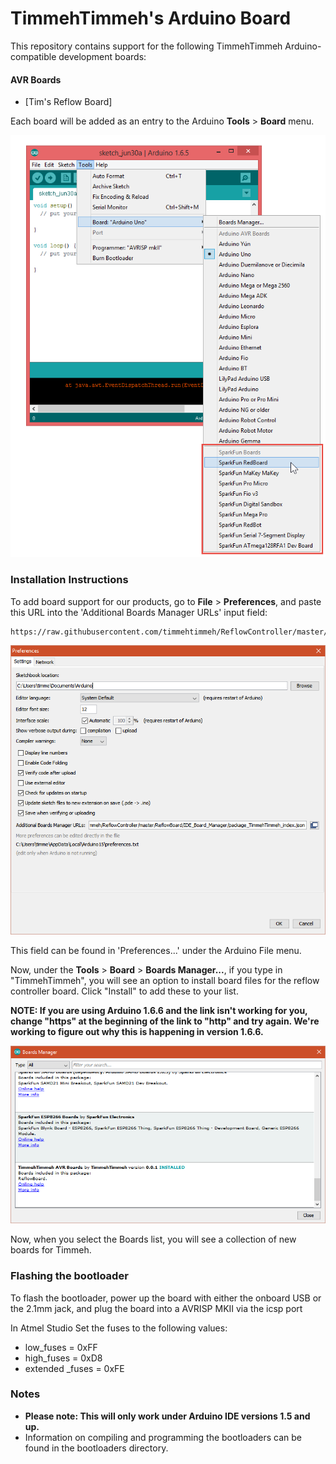 # TimmehTimmeh's Arduino Board

This repository contains support for the following TimmehTimmeh Arduino-compatible development boards:

#### AVR Boards

* [Tim's Reflow Board]



Each board will be added as an entry to the Arduino **Tools** > **Board** menu.

![Example image](boards_list.png)

### Installation Instructions

To add board support for our products, go to **File** > **Preferences**, and paste this URL into the 'Additional Boards Manager URLs' input field:

	https://raw.githubusercontent.com/timmehtimmeh/ReflowController/master/ReflowBoard/IDE_Board_Manager/package_TimmehTimmeh_index.json

![Adding a board manager list](Preferences.png)

This field can be found in 'Preferences...' under the Arduino File menu.

Now, under the **Tools** > **Board** > **Boards Manager...**, if you type in "TimmehTimmeh", you will see an option to install board files for the reflow controller board. Click "Install" to add these to your list.

**NOTE: If you are using Arduino 1.6.6 and the link isn't working for you, change "https" at the beginning of the link to "http" and try again. We're working to figure out why this is happening in version 1.6.6.**

![TimmehTimmeh Boards image](TimmehTimmehBoards.PNG)

Now, when you select the Boards list, you will see a collection of new boards for Timmeh.


### Flashing the bootloader

To flash the bootloader, power up the board with either the onboard USB or the 2.1mm jack, and plug the board into a AVRISP MKII via the icsp port

In Atmel Studio 
Set the fuses to the  following values:
* low_fuses = 0xFF
* high_fuses = 0xD8
* extended _fuses = 0xFE

### Notes

* **Please note: This will only work under Arduino IDE versions 1.5 and up.**
* Information on compiling and programming the bootloaders can be found in the bootloaders directory.
